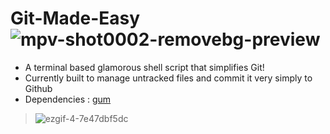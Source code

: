 # Git-Made-Easy ![mpv-shot0002-removebg-preview](https://user-images.githubusercontent.com/90480489/227282224-0d796a2b-a2d8-4a39-b09e-38f047d8fe2b.png)

- A terminal based glamorous shell script that simplifies Git!
- Currently built to manage untracked files and commit it very simply to Github
- Dependencies : [gum](https://github.com/charmbracelet/gum "Github: charmbracelet/gum")

> ![ezgif-4-7e47dbf5dc](https://user-images.githubusercontent.com/90480489/227266775-740836e5-6e64-4019-a975-36e231ef67ba.gif)

